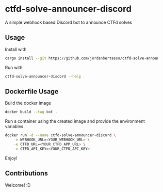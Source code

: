 # ctfd-solve-announcer-discord

A simple webhook based Discord bot to announce CTFd solves

## Usage

Install with

```bash
cargo install --git https://github.com/jordanbertasso/ctfd-solve-announcer-discord
```

Run with

```bash
ctfd-solve-announcer-discord --help
```

## Dockerfile Usage

Build the docker image

```bash
docker build --tag bot .
```

Run a container using the created image and provide the environment variables

```bash
docker run -d --name ctfd-solve-announcer-discord \
    -e WEBHOOK_URL=<YOUR_WEBHOOK_URL> \
    -e CTFD_URL=<YOUR_CTFD_APP_URL> \
    -e CTFD_API_KEY=<YOUR_CTFD_API_KEY>
```

Enjoy!

## Contributions

Welcome! :D
